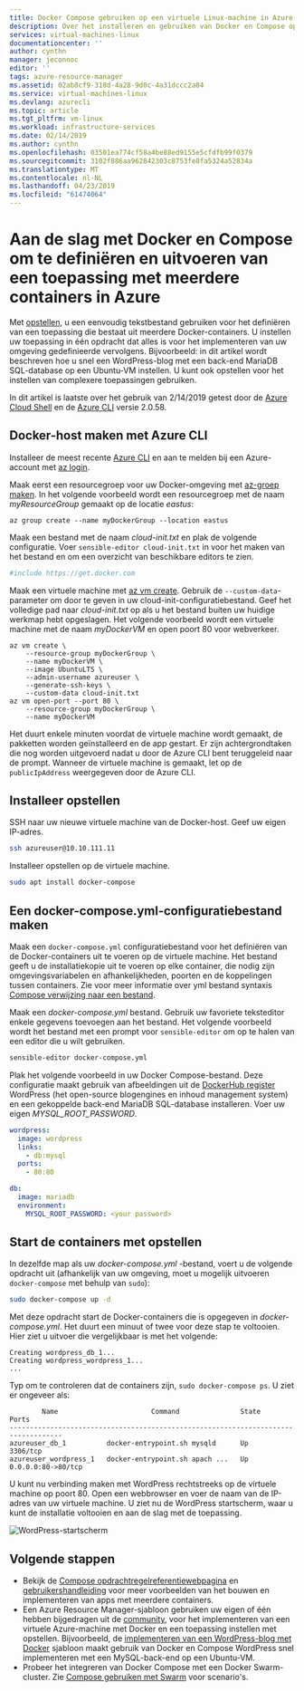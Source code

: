 ```yaml
---
title: Docker Compose gebruiken op een virtuele Linux-machine in Azure | Microsoft Docs
description: Over het installeren en gebruiken van Docker en Compose op virtuele Linux-machines met de Azure CLI
services: virtual-machines-linux
documentationcenter: ''
author: cynthn
manager: jeconnoc
editor: ''
tags: azure-resource-manager
ms.assetid: 02ab8cf9-318d-4a28-9d0c-4a31dccc2a84
ms.service: virtual-machines-linux
ms.devlang: azurecli
ms.topic: article
ms.tgt_pltfrm: vm-linux
ms.workload: infrastructure-services
ms.date: 02/14/2019
ms.author: cynthn
ms.openlocfilehash: 03501ea774cf58a4be88ed9155e5cfdfb99f0379
ms.sourcegitcommit: 3102f886aa962842303c8753fe8fa5324a52834a
ms.translationtype: MT
ms.contentlocale: nl-NL
ms.lasthandoff: 04/23/2019
ms.locfileid: "61474064"
---
```

# <a name="get-started-with-docker-and-compose-to-define-and-run-a-multi-container-application-in-azure"></a>Aan de slag met Docker en Compose om te definiëren en uitvoeren van een toepassing met meerdere containers in Azure
Met [opstellen](https://github.com/docker/compose), u een eenvoudig tekstbestand gebruiken voor het definiëren van een toepassing die bestaat uit meerdere Docker-containers. U instellen uw toepassing in één opdracht dat alles is voor het implementeren van uw omgeving gedefinieerde vervolgens. Bijvoorbeeld: in dit artikel wordt beschreven hoe u snel een WordPress-blog met een back-end MariaDB SQL-database op een Ubuntu-VM instellen. U kunt ook opstellen voor het instellen van complexere toepassingen gebruiken.

In dit artikel is laatste over het gebruik van 2/14/2019 getest door de [Azure Cloud Shell](https://shell.azure.com/bash) en de [Azure CLI](https://docs.microsoft.com/cli/azure/install-azure-cli) versie 2.0.58.

## <a name="create-docker-host-with-azure-cli"></a>Docker-host maken met Azure CLI
Installeer de meest recente [Azure CLI](/cli/azure/install-az-cli2) en aan te melden bij een Azure-account met [az login](/cli/azure/reference-index).

Maak eerst een resourcegroep voor uw Docker-omgeving met [az-groep maken](/cli/azure/group). In het volgende voorbeeld wordt een resourcegroep met de naam *myResourceGroup* gemaakt op de locatie *eastus*:

```azurecli-interactive
az group create --name myDockerGroup --location eastus
```

Maak een bestand met de naam *cloud-init.txt* en plak de volgende configuratie. Voer `sensible-editor cloud-init.txt` in voor het maken van het bestand en om een overzicht van beschikbare editors te zien. 

```yaml
#include https://get.docker.com
```

Maak een virtuele machine met [az vm create](/cli/azure/vm#az-vm-create). Gebruik de `--custom-data`-parameter om door te geven in uw cloud-init-configuratiebestand. Geef het volledige pad naar *cloud-init.txt* op als u het bestand buiten uw huidige werkmap hebt opgeslagen. Het volgende voorbeeld wordt een virtuele machine met de naam *myDockerVM* en open poort 80 voor webverkeer.

```azurecli-interactive
az vm create \
    --resource-group myDockerGroup \
    --name myDockerVM \
    --image UbuntuLTS \
    --admin-username azureuser \
    --generate-ssh-keys \
    --custom-data cloud-init.txt
az vm open-port --port 80 \
    --resource-group myDockerGroup \
    --name myDockerVM
```

Het duurt enkele minuten voordat de virtuele machine wordt gemaakt, de pakketten worden geïnstalleerd en de app gestart. Er zijn achtergrondtaken die nog worden uitgevoerd nadat u door de Azure CLI bent teruggeleid naar de prompt. Wanneer de virtuele machine is gemaakt, let op de `publicIpAddress` weergegeven door de Azure CLI. 

                 

## <a name="install-compose"></a>Installeer opstellen


SSH naar uw nieuwe virtuele machine van de Docker-host. Geef uw eigen IP-adres.

```bash
ssh azureuser@10.10.111.11
```

Installeer opstellen op de virtuele machine.

```bash
sudo apt install docker-compose
```


## <a name="create-a-docker-composeyml-configuration-file"></a>Een docker-compose.yml-configuratiebestand maken
Maak een `docker-compose.yml` configuratiebestand voor het definiëren van de Docker-containers uit te voeren op de virtuele machine. Het bestand geeft u de installatiekopie uit te voeren op elke container, die nodig zijn omgevingsvariabelen en afhankelijkheden, poorten en de koppelingen tussen containers. Zie voor meer informatie over yml bestand syntaxis [Compose verwijzing naar een bestand](https://docs.docker.com/compose/compose-file/).

Maak een *docker-compose.yml* bestand. Gebruik uw favoriete teksteditor enkele gegevens toevoegen aan het bestand. Het volgende voorbeeld wordt het bestand met een prompt voor `sensible-editor` om op te halen van een editor die u wilt gebruiken.

```bash
sensible-editor docker-compose.yml
```

Plak het volgende voorbeeld in uw Docker Compose-bestand. Deze configuratie maakt gebruik van afbeeldingen uit de [DockerHub register](https://registry.hub.docker.com/_/wordpress/) WordPress (het open-source blogengines en inhoud management system) en een gekoppelde back-end MariaDB SQL-database installeren. Voer uw eigen *MYSQL_ROOT_PASSWORD*.

```yml
wordpress:
  image: wordpress
  links:
    - db:mysql
  ports:
    - 80:80

db:
  image: mariadb
  environment:
    MYSQL_ROOT_PASSWORD: <your password>
```

## <a name="start-the-containers-with-compose"></a>Start de containers met opstellen
In dezelfde map als uw *docker-compose.yml* -bestand, voert u de volgende opdracht uit (afhankelijk van uw omgeving, moet u mogelijk uitvoeren `docker-compose` met behulp van `sudo`):

```bash
sudo docker-compose up -d
```

Met deze opdracht start de Docker-containers die is opgegeven in *docker-compose.yml*. Het duurt een minuut of twee voor deze stap te voltooien. Hier ziet u uitvoer die vergelijkbaar is met het volgende:

```
Creating wordpress_db_1...
Creating wordpress_wordpress_1...
...
```


Typ om te controleren dat de containers zijn, `sudo docker-compose ps`. U ziet er ongeveer als:

```
        Name                       Command               State         Ports
-----------------------------------------------------------------------------------
azureuser_db_1          docker-entrypoint.sh mysqld      Up      3306/tcp
azureuser_wordpress_1   docker-entrypoint.sh apach ...   Up      0.0.0.0:80->80/tcp
```

U kunt nu verbinding maken met WordPress rechtstreeks op de virtuele machine op poort 80. Open een webbrowser en voer de naam van de IP-adres van uw virtuele machine. U ziet nu de WordPress startscherm, waar u kunt de installatie voltooien en aan de slag met de toepassing.

![WordPress-startscherm](./media/docker-compose-quickstart/wordpressstart.png)

## <a name="next-steps"></a>Volgende stappen
* Bekijk de [Compose opdrachtregelreferentiewebpagina](https://docs.docker.com/compose/reference/) en [gebruikershandleiding](https://docs.docker.com/compose/) voor meer voorbeelden van het bouwen en implementeren van apps met meerdere containers.
* Een Azure Resource Manager-sjabloon gebruiken uw eigen of één hebben bijgedragen uit de [community](https://azure.microsoft.com/documentation/templates/), voor het implementeren van een virtuele Azure-machine met Docker en een toepassing instellen met opstellen. Bijvoorbeeld, de [implementeren van een WordPress-blog met Docker](https://github.com/Azure/azure-quickstart-templates/tree/master/docker-wordpress-mysql) sjabloon maakt gebruik van Docker en Compose WordPress snel implementeren met een MySQL-back-end op een Ubuntu-VM.
* Probeer het integreren van Docker Compose met een Docker Swarm-cluster. Zie [Compose gebruiken met Swarm](https://docs.docker.com/compose/swarm/) voor scenario's.

